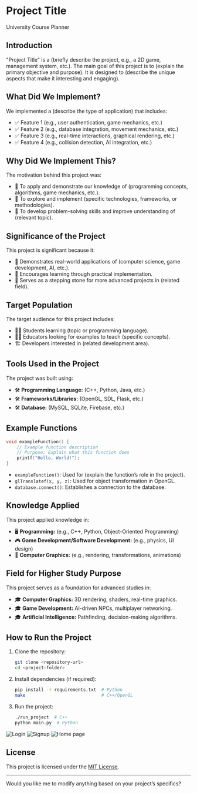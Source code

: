 # **Project Title**  
University Course Planner

## **Introduction**  
"Project Title" is a (briefly describe the project, e.g., a 2D game, management system, etc.). The main goal of this project is to (explain the primary objective and purpose). It is designed to (describe the unique aspects that make it interesting and engaging).  

## **What Did We Implement?**  
We implemented a (describe the type of application) that includes:  
- ✅ Feature 1 (e.g., user authentication, game mechanics, etc.)  
- ✅ Feature 2 (e.g., database integration, movement mechanics, etc.)  
- ✅ Feature 3 (e.g., real-time interactions, graphical rendering, etc.)  
- ✅ Feature 4 (e.g., collision detection, AI integration, etc.)  

## **Why Did We Implement This?**  
The motivation behind this project was:  
- 🎯 To apply and demonstrate our knowledge of (programming concepts, algorithms, game mechanics, etc.).  
- 🎯 To explore and implement (specific technologies, frameworks, or methodologies).  
- 🎯 To develop problem-solving skills and improve understanding of (relevant topic).  

## **Significance of the Project**  
This project is significant because it:  
- 📌 Demonstrates real-world applications of (computer science, game development, AI, etc.).  
- 📌 Encourages learning through practical implementation.  
- 📌 Serves as a stepping stone for more advanced projects in (related field).  

## **Target Population**  
The target audience for this project includes:  
- 👩‍🎓 Students learning (topic or programming language).  
- 👨‍🏫 Educators looking for examples to teach (specific concepts).  
- 🏗️ Developers interested in (related development area).  

## **Tools Used in the Project**  
The project was built using:  
- 🛠️ **Programming Language:** (C++, Python, Java, etc.)  
- 🛠️ **Frameworks/Libraries:** (OpenGL, SDL, Flask, etc.)  
- 🛠️ **Database:** (MySQL, SQLite, Firebase, etc.)  

## **Example Functions**  
```cpp
void exampleFunction() {
    // Example function description
    // Purpose: Explain what this function does
    printf("Hello, World!");
}
```  
- `exampleFunction()`: Used for (explain the function’s role in the project).  
- `glTranslatef(x, y, z)`: Used for object transformation in OpenGL.  
- `database.connect()`: Establishes a connection to the database.  

## **Knowledge Applied**  
This project applied knowledge in:  
- 🖥️ **Programming:** (e.g., C++, Python, Object-Oriented Programming)  
- 🎮 **Game Development/Software Development:** (e.g., physics, UI design)  
- 🎨 **Computer Graphics:** (e.g., rendering, transformations, animations)  

## **Field for Higher Study Purpose**  
This project serves as a foundation for advanced studies in:  
- 🎓 **Computer Graphics:** 3D rendering, shaders, real-time graphics.  
- 🎓 **Game Development:** AI-driven NPCs, multiplayer networking.  
- 🎓 **Artificial Intelligence:** Pathfinding, decision-making algorithms.  

## **How to Run the Project**  
1. Clone the repository:  
   ```bash
   git clone <repository-url>
   cd <project-folder>
   ```  
2. Install dependencies (if required):  
   ```bash
   pip install -r requirements.txt  # Python  
   make                             # C++/OpenGL  
   ```  
3. Run the project:  
   ```bash
   ./run_project  # C++  
   python main.py  # Python  
   ```  
![Login](https://github.com/mubin25-dodu/unicourseplanner/blob/main/oop%20project%201/Images/Screenshot%202025-02-01%20061353.png)
![Signup](https://github.com/mubin25-dodu/unicourseplanner/blob/main/oop%20project%201/Images/Screenshot%202025-02-01%20061420.png)
![Home page](https://github.com/mubin25-dodu/unicourseplanner/blob/main/oop%20project%201/Images/Screenshot%202025-02-01%20061513.png)

## **License**  
This project is licensed under the [MIT License](LICENSE).  

---

Would you like me to modify anything based on your project’s specifics?
